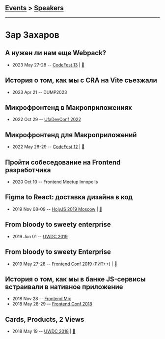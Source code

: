## [Events](../README.md) > [Speakers](../speakers.md)
---

# Зар Захаров

## А нужен ли нам еще Webpack?
- 2023 May 27-28 -- [CodeFest 13](https://youtu.be/8OQ_WXd_oQo)  | [:notebook:](https://disk.yandex.ru/d/kyt3ESrgAHGp6Q)  
## История о том, как мы с CRA на Vite съезжали
- 2023 Apr 21 -- DUMP2023    
## Микрофронтенд в Макроприложениях
- 2022 Oct 29 -- [UfaDevConf 2022](https://youtu.be/LzY7l_l_OU0)    
## Микрофронтенд для Макроприложений
- 2022 May 28-29 -- [CodeFest 12](https://youtu.be/Vr2EI6mJM-8?list=PL8761XQAJnra2OI2zSXwiymJrCDqehhxG)  | [:notebook:](https://disk.yandex.ru/d/Zt-GjT5avEfmsg)  
## Пройти собеседование на Frontend разработчика
- 2020 Oct 10 -- Frontend Meetup Innopolis    
## Figma to React: доставка дизайна в код
- 2019 Nov 08-09 -- [HolyJS 2019 Moscow](https://www.youtube.com/watch?v=A3CamtT9VBs)  | [:notebook:](https://downloads.ctfassets.net/nn534z2fqr9f/14dQ7m3Vo8FkGLgyXXMc22/a1bbb10feac3a50bfe6682510b29a38c/HolyJs_-_Figma_to_React.pdf)  
## From bloody to sweety enterprise
- 2019 Jun 01 -- [UWDC 2019](https://youtu.be/o99D6zgi31g)    
## From bloody to sweety Enterprise
- 2019 May 27-28 -- [Frontend Conf 2019 (РИТ++)](https://www.youtube.com/watch?v=2FN2A8zYqt0)  | [:notebook:](https://www.dropbox.com/sh/kg71jju3yvj5jqw/AAC16ZpiVLuI6ohgENtl_-N2a/FC.%20%D0%94%D0%B5%D0%BB%D0%B8%2B%D0%9A%D0%B0%D0%BB%D1%8C%D0%BA%D1%83%D1%82%D1%82%D0%B0/28.05/7.From%20bloody%20to%20sweety%20Enterprise_%D0%97%D0%B0%D1%80%20%D0%97%D0%B0%D1%85%D0%B0%D1%80%D0%BE%D0%B2_%D0%B2%D0%B5%D1%80.1.pdf?dl=0)  
## История о том, как мы в банке JS-сервисы встраивали в нативное приложение
- 2018 Nov 28 -- [Frontend Mix](https://youtu.be/RCkqblvwFQo)    
- 2018 May 28-29 -- [Frontend Conf 2018](https://www.youtube.com/watch?v=UBsDKSKZwGs)    
## Cards, Products, 2 Views
- 2018 May 19 -- [UWDC 2018](https://www.youtube.com/watch?v=ZK38enWFN1g)  | [:notebook:](https://2018.uwdc.ru/storage/lectures/presentaions/JYemNJoJAZXQHJ8qL1Z4TOQ61UqzJGlPNLHhYspi.pdf)  
